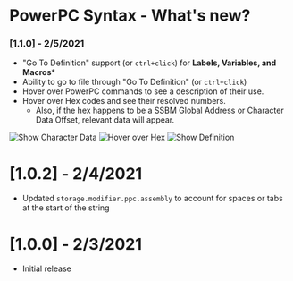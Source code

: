 # PowerPC Syntax - What's new?

### [1.1.0] - 2/5/2021
- "Go To Definition" support (or `ctrl+click`) for **Labels, Variables, and Macros***
- Ability to go to file through "Go To Definition" (or `ctrl+click`)
- Hover over PowerPC commands to see a description of their use.
- Hover over Hex codes and see their resolved numbers.
    - Also, if the hex happens to be a SSBM Global Address or Character Data Offset, relevant data will appear.

![Show Character Data](https://i.imgur.com/qSrycj3.png)
![Hover over Hex](https://i.imgur.com/WRacdNW.png)
![Show Definition](https://i.imgur.com/ZUAqKjJ.png)

# [1.0.2] - 2/4/2021
- Updated `storage.modifier.ppc.assembly` to account for spaces or tabs at the start of the string

# [1.0.0] - 2/3/2021
- Initial release
